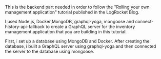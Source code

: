 This is the backend part needed in order to follow the "Rolling your own management application" tutorial published in the LogRocket Blog.

I used Node.js, Docker,MongoDB, graphql-yoga, mongoose and connect-history-api-fallback to create a GraphQL server for the inventory management application that you are building in this tutorial.

First, i set up a database using MongoDB and Docker. After creating the database, i built a GraphQL server using graphql-yoga and then connected the server to the database using mongoose.

